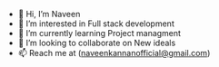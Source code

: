 - 👋 Hi, I’m Naveen
- 👀 I’m interested in Full stack development
- 🌱 I’m currently learning Project managment
- 💞️ I’m looking to collaborate on New ideals
- 📫 Reach me at (naveenkannanofficial@gmail.com)

<!---
naveenkannan810/naveenkannan810 is a ✨ special ✨ repository because its `README.md` (this file) appears on your GitHub profile.
You can click the Preview link to take a look at your changes.
--->
